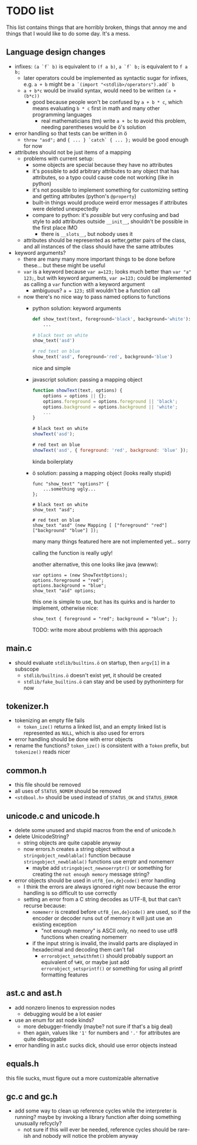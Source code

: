 # TODO list

This list contains things that are horribly broken, things that annoy me and
things that I would like to do some day. It's a mess.

## Language design changes
- infixes: ``(a `f` b)`` is equivalent to ``(f a b)``, ``a `f` b;`` is
  equivalent to ``f a b;``
    - later operators could be implemented as syntactic sugar for infixes, e.g.
      ``a + b`` might be ``a `(import "<stdlib>/operators").add` b``
    - `a + b*c` would be invalid syntax, would need to be written `(a + (b*c))`
        - good because people won't be confused by `a + b * c`, which means
          evaluating `b * c` first in math and many other programming languages
            - real mathematicians (tm) write `a + bc` to avoid this problem,
              needing parentheses would be ö's solution
- error handling so that tests can be written in ö
    - `throw "asd";` and ``{ ... } `catch` { ... };`` would be good enough for
      now
- attributes should not be just items of a mapping
    - problems with current setup:
        - some objects are special because they have no attributes
        - it's possible to add arbitrary attributes to any object that has
          attributes, so a typo could cause code not working (like in python)
        - it's not possible to implement something for customizing setting and
          getting attributes (python's `@property`)
        - built-in things would produce weird error messages if attributes were
          deleted unexpectedly
        - compare to python: it's *possible* but very confusing and bad style
          to add attributes outside `__init__`, shouldn't be possible in the
          first place IMO
            - there is `__slots__`, but nobody uses it
    - attributes should be represented as setter,getter pairs of the class, and
      all instances of the class should have the same attributes
- keyword arguments?
    - there are many many more important things to be done before these... but
      these might be useful
    - `var` is a keyword because `var a=123;` looks much better than
      `var "a" 123;`, but with keyword arguments, `var a=123;` could be
      implemented as calling a `var` function with a keyword argument
        - ambiguous? `a = 123;` still wouldn't be a function call
    - now there's no nice way to pass named options to functions
        - python solution: keyword arguments

            ```python
            def show_text(text, foreground='black', background='white'):
                ...

            # black text on white
            show_text('asd')

            # red text on blue
            show_text('asd', foreground='red', background='blue')
            ```

            nice and simple

        - javascript solution: passing a mapping object

            ```js
            function showText(text, options) {
                options = options || {};
                options.foreground = options.foreground || 'black';
                options.background = options.background || 'white';
                ...
            }

            # black text on white
            showText('asd');

            # red text on blue
            showText('asd', { foreground: 'red', background: 'blue' });
            ```

            kinda boilerplaty

        - ö solution: passing a mapping object (looks really stupid)

            ```
            func "show_text" "options?" {
                ...something ugly...
            };

            # black text on white
            show_text "asd";

            # red text on blue
            show_text "asd" (new Mapping [ ["foreground" "red"] ["background" "blue"] ]);
            ```

            many many things featured here are not implemented yet... sorry

            calling the function is really ugly!

            another alternative, this one looks like java (ewww):

            ```
            var options = (new ShowTextOptions);
            options.foreground = "red";
            options.background = "blue";
            show_text "asd" options;
            ```

            this one is simple to use, but has its quirks and is harder to
            implement, otherwise nice:

            ```
            show_text { foreground = "red"; background = "blue"; };
            ```

            TODO: write more about problems with this approach

## main.c
- should evaluate `stdlib/builtins.ö` on startup, then `argv[1]` in a subscope
    - `stdlib/builtins.ö` doesn't exist yet, it should be created
    - `stdlib/fake_builtins.ö` can stay and be used by pythoninterp for now

## tokenizer.h
- tokenizing an empty file fails
    - `token_ize()` returns a linked list, and an empty linked list is
      represented as `NULL`, which is also used for errors
- error handling should be done with error objects
- rename the functions? `token_ize()` is consistent with a `Token` prefix, but
  `tokenize()` reads nicer

## common.h
- this file should be removed
- all uses of `STATUS_NOMEM` should be removed
- `<stdbool.h>` should be used instead of `STATUS_OK` and `STATUS_ERROR`

## unicode.c and unicode.h
- delete some unused and stupid macros from the end of unicode.h
- delete UnicodeString?
    - string objects are quite capable anyway
    - now errors.h creates a string object without a `stringobject_newblabla()`
      function because `stringobject_newblabla()` functions use errptr and
      nomemerr
        - maybe add `stringobject_newnoerrptr()` or something for creating
          the `not enough memory` message string?
- error objects should be used in `utf8_{en,de}code()` error handling
    - I think the errors are always ignored right now because the error
      handling is so difficult to use correctly
    - setting an error from a C string decodes as UTF-8, but that can't
      recurse because:
        - `nomemerr` is created before `utf8_{en,de}code()` are used, so if
          the encoder or decoder runs out of memory it will just use an
          existing exception
            - "not enough memory" is ASCII only, no need to use utf8
              functions when creating nomemerr
        - if the input string is invalid, the invalid parts are displayed
          in hexadecimal and decoding them can't fail
            - `errorobject_setwithfmt()` should probably support an
              equivalent of `%#X`, or maybe just add `errorobject_setsprintf()`
              or something for using all printf formatting features

## ast.c and ast.h
- add nonzero linenos to expression nodes
    - debugging would be a lot easier
- use an enum for ast node kinds?
    - more debugger-friendly (maybe? not sure if that's a big deal)
    - then again, values like `'1'` for numbers and `'.'` for attributes are
      quite debuggable
- error handling in ast.c sucks dick, should use error objects instead

## equals.h
this file sucks, must figure out a more customizable alternative

## gc.c and gc.h
- add some way to clean up reference cycles while the interpreter is running?
  maybe by invoking a library function after doing something unusually refcycly?
    - not sure if this will ever be needed, reference cycles should be rare-ish
      and nobody will notice the problem anyway
